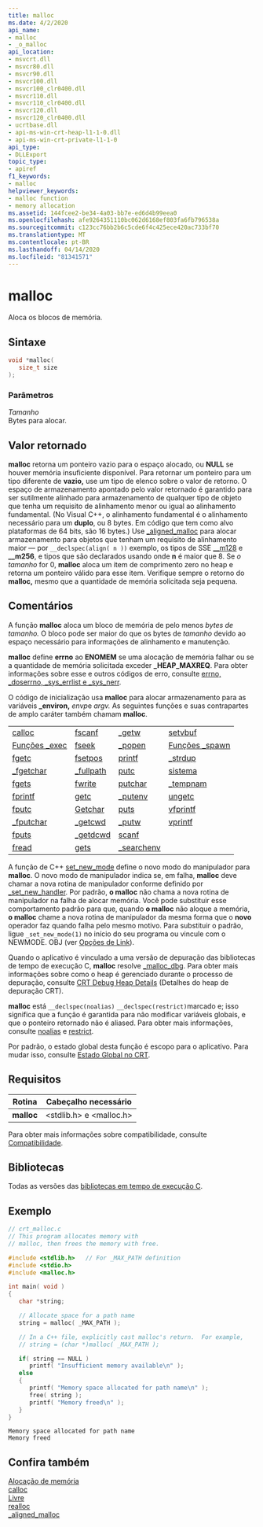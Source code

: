 ```yaml
---
title: malloc
ms.date: 4/2/2020
api_name:
- malloc
- _o_malloc
api_location:
- msvcrt.dll
- msvcr80.dll
- msvcr90.dll
- msvcr100.dll
- msvcr100_clr0400.dll
- msvcr110.dll
- msvcr110_clr0400.dll
- msvcr120.dll
- msvcr120_clr0400.dll
- ucrtbase.dll
- api-ms-win-crt-heap-l1-1-0.dll
- api-ms-win-crt-private-l1-1-0
api_type:
- DLLExport
topic_type:
- apiref
f1_keywords:
- malloc
helpviewer_keywords:
- malloc function
- memory allocation
ms.assetid: 144fcee2-be34-4a03-bb7e-ed6d4b99eea0
ms.openlocfilehash: afe9264351110bc062d6168ef803fa6fb796538a
ms.sourcegitcommit: c123cc76bb2b6c5cde6f4c425ece420ac733bf70
ms.translationtype: MT
ms.contentlocale: pt-BR
ms.lasthandoff: 04/14/2020
ms.locfileid: "81341571"
---
```

# <a name="malloc"></a>malloc

Aloca os blocos de memória.

## <a name="syntax"></a>Sintaxe

```C
void *malloc(
   size_t size
);
```

### <a name="parameters"></a>Parâmetros

*Tamanho*<br/>
Bytes para alocar.

## <a name="return-value"></a>Valor retornado

**malloc** retorna um ponteiro vazio para o espaço alocado, ou **NULL** se houver memória insuficiente disponível. Para retornar um ponteiro para um tipo diferente de **vazio,** use um tipo de elenco sobre o valor de retorno. O espaço de armazenamento apontado pelo valor retornado é garantido para ser sutilmente alinhado para armazenamento de qualquer tipo de objeto que tenha um requisito de alinhamento menor ou igual ao alinhamento fundamental. (No Visual C++, o alinhamento fundamental é o alinhamento necessário para um **duplo**, ou 8 bytes. Em código que tem como alvo plataformas de 64 bits, são 16 bytes.) Use [_aligned_malloc](aligned-malloc.md) para alocar armazenamento para objetos que tenham um requisito de alinhamento maior — por `__declspec(align( n ))` exemplo, os tipos de SSE [__m128](../../cpp/m128.md) e **__m256**, e tipos que são declarados usando onde **n** é maior que 8. Se *o tamanho* for 0, **malloc** aloca um item de comprimento zero no heap e retorna um ponteiro válido para esse item. Verifique sempre o retorno do **malloc,** mesmo que a quantidade de memória solicitada seja pequena.

## <a name="remarks"></a>Comentários

A função **malloc** aloca um bloco de memória de pelo menos *bytes de tamanho.* O bloco pode ser maior do que os bytes de *tamanho* devido ao espaço necessário para informações de alinhamento e manutenção.

**malloc** define **errno** ao **ENOMEM** se uma alocação de memória falhar ou se a quantidade de memória solicitada exceder **_HEAP_MAXREQ**. Para obter informações sobre esse e outros códigos de erro, consulte [errno, _doserrno, _sys_errlist e _sys_nerr](../../c-runtime-library/errno-doserrno-sys-errlist-and-sys-nerr.md).

O código de inicialização usa **malloc** para alocar armazenamento para as variáveis **_environ,** *envp*e *argv.* As seguintes funções e suas contrapartes de amplo caráter também chamam **malloc**.

|||||
|-|-|-|-|
|[calloc](calloc.md)|[fscanf](fscanf-fscanf-l-fwscanf-fwscanf-l.md)|[_getw](getw.md)|[setvbuf](setvbuf.md)|
|[Funções _exec](../../c-runtime-library/exec-wexec-functions.md)|[fseek](fseek-fseeki64.md)|[_popen](popen-wpopen.md)|[Funções _spawn](../../c-runtime-library/spawn-wspawn-functions.md)|
|[fgetc](fgetc-fgetwc.md)|[fsetpos](fsetpos.md)|[printf](printf-printf-l-wprintf-wprintf-l.md)|[_strdup](strdup-wcsdup-mbsdup.md)|
|[_fgetchar](fgetc-fgetwc.md)|[_fullpath](fullpath-wfullpath.md)|[putc](putc-putwc.md)|[sistema](system-wsystem.md)|
|[fgets](fgets-fgetws.md)|[fwrite](fwrite.md)|[putchar](putc-putwc.md)|[_tempnam](tempnam-wtempnam-tmpnam-wtmpnam.md)|
|[fprintf](fprintf-fprintf-l-fwprintf-fwprintf-l.md)|[getc](getc-getwc.md)|[_putenv](putenv-wputenv.md)|[ungetc](ungetc-ungetwc.md)|
|[fputc](fputc-fputwc.md)|[Getchar](getc-getwc.md)|[puts](puts-putws.md)|[vfprintf](vfprintf-vfprintf-l-vfwprintf-vfwprintf-l.md)|
|[_fputchar](fputc-fputwc.md)|[_getcwd](getcwd-wgetcwd.md)|[_putw](putw.md)|[vprintf](vprintf-vprintf-l-vwprintf-vwprintf-l.md)|
|[fputs](fputs-fputws.md)|[_getdcwd](getcwd-wgetcwd.md)|[scanf](scanf-scanf-l-wscanf-wscanf-l.md)||
|[fread](fread.md)|[gets](../../c-runtime-library/gets-getws.md)|[_searchenv](searchenv-wsearchenv.md)||

A função de C++ [set_new_mode](set-new-mode.md) define o novo modo do manipulador para **malloc**. O novo modo de manipulador indica se, em falha, **malloc** deve chamar a nova rotina de manipulador conforme definido por [_set_new_handler](set-new-handler.md). Por padrão, **o malloc** não chama a nova rotina de manipulador na falha de alocar memória. Você pode substituir esse comportamento padrão para que, quando **o malloc** não aloque a memória, **o malloc** chame a nova rotina de manipulador da mesma forma que o **novo** operador faz quando falha pelo mesmo motivo. Para substituir o padrão, ligue `_set_new_mode(1)` no início do seu programa ou vincule com o NEWMODE. OBJ (ver [Opções de Link](../../c-runtime-library/link-options.md)).

Quando o aplicativo é vinculado a uma versão de depuração das bibliotecas de tempo de execução C, **malloc** resolve [_malloc_dbg](malloc-dbg.md). Para obter mais informações sobre como o heap é gerenciado durante o processo de depuração, consulte [CRT Debug Heap Details](/visualstudio/debugger/crt-debug-heap-details) (Detalhes do heap de depuração CRT).

**malloc** está `__declspec(noalias)` `__declspec(restrict)`marcado e; isso significa que a função é garantida para não modificar variáveis globais, e que o ponteiro retornado não é aliased. Para obter mais informações, consulte [noalias](../../cpp/noalias.md) e [restrict](../../cpp/restrict.md).

Por padrão, o estado global desta função é escopo para o aplicativo. Para mudar isso, consulte [Estado Global no CRT](../global-state.md).

## <a name="requirements"></a>Requisitos

|Rotina|Cabeçalho necessário|
|-------------|---------------------|
|**malloc**|\<stdlib.h> e \<malloc.h>|

Para obter mais informações sobre compatibilidade, consulte [Compatibilidade](../../c-runtime-library/compatibility.md).

## <a name="libraries"></a>Bibliotecas

Todas as versões das [bibliotecas em tempo de execução C](../../c-runtime-library/crt-library-features.md).

## <a name="example"></a>Exemplo

```C
// crt_malloc.c
// This program allocates memory with
// malloc, then frees the memory with free.

#include <stdlib.h>   // For _MAX_PATH definition
#include <stdio.h>
#include <malloc.h>

int main( void )
{
   char *string;

   // Allocate space for a path name
   string = malloc( _MAX_PATH );

   // In a C++ file, explicitly cast malloc's return.  For example,
   // string = (char *)malloc( _MAX_PATH );

   if( string == NULL )
      printf( "Insufficient memory available\n" );
   else
   {
      printf( "Memory space allocated for path name\n" );
      free( string );
      printf( "Memory freed\n" );
   }
}
```

```Output
Memory space allocated for path name
Memory freed
```

## <a name="see-also"></a>Confira também

[Alocação de memória](../../c-runtime-library/memory-allocation.md)<br/>
[calloc](calloc.md)<br/>
[Livre](free.md)<br/>
[realloc](realloc.md)<br/>
[_aligned_malloc](aligned-malloc.md)<br/>
